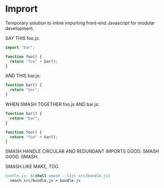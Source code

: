 # Imprort

Temporary solution to inline importing front-end Javascript for modular development.


SAY THIS foo.js:

```js
import "bar";

function foo() {
  return "foo" + bar();
}
```

AND THIS bar.js:

```js
function bar() {
  return "bar";
}
```

WHEN SMASH TOGETHER foo.js AND bar.js:

```js
function bar() {
  return "bar";
}

function foo() {
  return "foo" + bar();
}
```

SMASH HANDLE CIRCULAR AND REDUNDANT IMPORTS GOOD. SMASH GOOD. SMASH.

SMASH LIKE MAKE, TOO.

```Makefile
bundle.js: $(shell smash --list src/bundle.js)
  smash src/bundle.js > bundle.js
```
